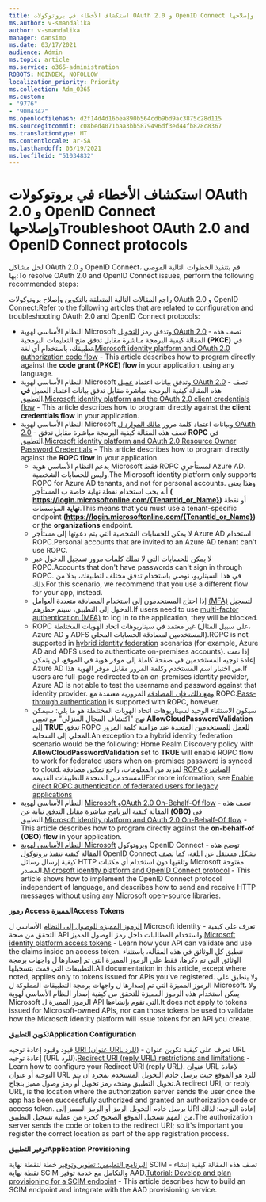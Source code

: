 ```yaml
---
title: استكشاف الأخطاء في بروتوكولات OAuth 2.0 و OpenID Connect وإصلاحها
ms.author: v-smandalika
author: v-smandalika
manager: dansimp
ms.date: 03/17/2021
audience: Admin
ms.topic: article
ms.service: o365-administration
ROBOTS: NOINDEX, NOFOLLOW
localization_priority: Priority
ms.collection: Adm_O365
ms.custom:
- "9776"
- "9004342"
ms.openlocfilehash: d2f14d4d16bea890b564cdb9bd9ac3875c28d115
ms.sourcegitcommit: c08bed4071baa3bb5879496df3ed44fb828c8367
ms.translationtype: MT
ms.contentlocale: ar-SA
ms.lasthandoff: 03/19/2021
ms.locfileid: "51034832"
---
```

# <a name="troubleshoot-oauth-20-and-openid-connect-protocols"></a><span data-ttu-id="6021d-102">استكشاف الأخطاء في بروتوكولات OAuth 2.0 و OpenID Connect وإصلاحها</span><span class="sxs-lookup"><span data-stu-id="6021d-102">Troubleshoot OAuth 2.0 and OpenID Connect protocols</span></span>

<span data-ttu-id="6021d-103">لحل مشاكل OAuth 2.0 و OpenID Connect، قم بتنفيذ الخطوات التالية الموصى بها:</span><span class="sxs-lookup"><span data-stu-id="6021d-103">To resolve OAuth 2.0 and OpenID Connect issues, perform the following recommended steps:</span></span>

<span data-ttu-id="6021d-104">راجع المقالات التالية المتعلقة بالتكوين وإصلاح بروتوكولات OAuth 2.0 و OpenID Connect:</span><span class="sxs-lookup"><span data-stu-id="6021d-104">Refer to the following articles that are related to configuration and troubleshooting OAuth 2.0 and OpenID Connect protocols:</span></span>

- <span data-ttu-id="6021d-105">النظام الأساسي لهوية Microsoft وتدفق رمز [التخويل OAuth 2.0](https://docs.microsoft.com/azure/active-directory/develop/v2-oauth2-auth-code-flow) - تصف هذه المقالة كيفية البرمجة مباشرة مقابل تدفق منح التعليمات البرمجية **(PKCE)** في تطبيقك، باستخدام أي لغة.</span><span class="sxs-lookup"><span data-stu-id="6021d-105">[Microsoft identity platform and OAuth 2.0 authorization code flow](https://docs.microsoft.com/azure/active-directory/develop/v2-oauth2-auth-code-flow) - This article describes how to program directly against the **code grant (PKCE) flow** in your application, using any language.</span></span>
- <span data-ttu-id="6021d-106">النظام الأساسي لهوية Microsoft وتدفق بيانات اعتماد [عميل OAuth 2.0](https://docs.microsoft.com/azure/active-directory/develop/v2-oauth2-client-creds-grant-flow) - تصف هذه المقالة كيفية البرمجة مباشرة مقابل تدفق بيانات اعتماد العميل **في** التطبيق.</span><span class="sxs-lookup"><span data-stu-id="6021d-106">[Microsoft identity platform and the OAuth 2.0 client credentials flow](https://docs.microsoft.com/azure/active-directory/develop/v2-oauth2-client-creds-grant-flow) - This article describes how to program directly against the **client credentials flow** in your application.</span></span>
- <span data-ttu-id="6021d-107">النظام الأساسي لهوية Microsoft وبيانات اعتماد كلمة مرور [مالك الموارد ل OAuth 2.0](https://docs.microsoft.com/azure/active-directory/develop/v2-oauth-ropc) - تصف هذه المقالة كيفية البرمجة مباشرة مقابل تدفق **ROPC** في التطبيق.</span><span class="sxs-lookup"><span data-stu-id="6021d-107">[Microsoft identity platform and OAuth 2.0 Resource Owner Password Credentials](https://docs.microsoft.com/azure/active-directory/develop/v2-oauth-ropc) - This article describes how to program directly against the **ROPC flow** in your application.</span></span>
    - <span data-ttu-id="6021d-108">يدعم النظام الأساسي هوية Microsoft فقط ROPC لمستأجري Azure AD، وليس للحسابات الشخصية.</span><span class="sxs-lookup"><span data-stu-id="6021d-108">The Microsoft identity platform only supports ROPC for Azure AD tenants, and not for personal accounts.</span></span> <span data-ttu-id="6021d-109">وهذا يعني أنه يجب استخدام نقطة نهاية خاصة ب المستأجر **( https://login.microsoftonline.com/{TenantId_or_Name})** أو نقطة **نهاية** المؤسسات.</span><span class="sxs-lookup"><span data-stu-id="6021d-109">This means that you must use a tenant-specific endpoint **(https://login.microsoftonline.com/{TenantId_or_Name})** or the **organizations** endpoint.</span></span>
    - <span data-ttu-id="6021d-110">لا يمكن للحسابات الشخصية التي يتم دعوتها إلى مستأجر Azure AD استخدام ROPC.</span><span class="sxs-lookup"><span data-stu-id="6021d-110">Personal accounts that are invited to an Azure AD tenant can't use ROPC.</span></span>
    - <span data-ttu-id="6021d-111">لا يمكن للحسابات التي لا تملك كلمات مرور تسجيل الدخول عبر ROPC.</span><span class="sxs-lookup"><span data-stu-id="6021d-111">Accounts that don't have passwords can't sign in through ROPC.</span></span> <span data-ttu-id="6021d-112">في هذا السيناريو، نوصي باستخدام تدفق مختلف لتطبيقك، بدلا من ذلك.</span><span class="sxs-lookup"><span data-stu-id="6021d-112">For this scenario, we recommend that you use a different flow for your app, instead.</span></span>
    - <span data-ttu-id="6021d-113">إذا احتاج المستخدمون إلى استخدام المصادقة متعددة العوامل [(MFA)](https://docs.microsoft.com/azure/active-directory/authentication/concept-mfa-howitworks) لتسجيل الدخول إلى التطبيق، سيتم حظرهم.</span><span class="sxs-lookup"><span data-stu-id="6021d-113">If users need to use [multi-factor authentication (MFA)](https://docs.microsoft.com/azure/active-directory/authentication/concept-mfa-howitworks) to log in to the application, they will be blocked.</span></span>
    - <span data-ttu-id="6021d-114">ROPC غير معتمد [](https://docs.microsoft.com/azure/active-directory/hybrid/whatis-fed) في سيناريوهات اتحاد الهويات المختلطة (على سبيل المثال، Azure AD و ADFS المستخدمين لمصادقة الحسابات المحلي).</span><span class="sxs-lookup"><span data-stu-id="6021d-114">ROPC is not supported in [hybrid identity federation](https://docs.microsoft.com/azure/active-directory/hybrid/whatis-fed) scenarios (for example, Azure AD and ADFS used to authenticate on-premises accounts).</span></span> <span data-ttu-id="6021d-115">إذا تمت إعادة توجيه المستخدمين في صفحة كاملة إلى موفر هوية في الموقع، لن يتمكن Azure AD من اختبار اسم المستخدم وكلمة المرور مقابل موفر الهوية هذا.</span><span class="sxs-lookup"><span data-stu-id="6021d-115">If users are full-page redirected to an on-premises identity provider, Azure AD is not able to test the username and password against that identity provider.</span></span> <span data-ttu-id="6021d-116">[ومع ذلك، فإن المصادقة](https://docs.microsoft.com/azure/active-directory/hybrid/how-to-connect-pta) المرورية معتمدة مع ROPC.</span><span class="sxs-lookup"><span data-stu-id="6021d-116">[Pass-through authentication](https://docs.microsoft.com/azure/active-directory/hybrid/how-to-connect-pta) is supported with ROPC, however.</span></span>
    - <span data-ttu-id="6021d-117">سيكون الاستثناء الوحيد لسيناريوهات اتحاد الهويات المختلطة هو ما يلي: سيمكن نهج "اكتشاف المجال المنزلي" مع تعيين **AllowCloudPasswordValidation** إلى **TRUE** تدفق ROPC للعمل للمستخدمين المتحدة عند مزامنة كلمة المرور المحلي إلى السحابة.</span><span class="sxs-lookup"><span data-stu-id="6021d-117">An exception to a hybrid identity federation scenario would be the following: Home Realm Discovery policy with **AllowCloudPasswordValidation** set to **TRUE** will enable ROPC flow to work for federated users when on-premises password is synced to cloud.</span></span> <span data-ttu-id="6021d-118">لمزيد من المعلومات، راجع تمكين مصادقة [ROPC المباشرة](https://docs.microsoft.com/azure/active-directory/manage-apps/configure-authentication-for-federated-users-portal#enable-direct-ropc-authentication-of-federated-users-for-legacy-applications) للمستخدمين المتحدة للتطبيقات القديمة</span><span class="sxs-lookup"><span data-stu-id="6021d-118">For more information, see [Enable direct ROPC authentication of federated users for legacy applications](https://docs.microsoft.com/azure/active-directory/manage-apps/configure-authentication-for-federated-users-portal#enable-direct-ropc-authentication-of-federated-users-for-legacy-applications)</span></span> 
- <span data-ttu-id="6021d-119">النظام الأساسي لهوية [Microsoft وOAuth 2.0 On-Behalf-Of flow](https://docs.microsoft.com/azure/active-directory/develop/v2-oauth2-on-behalf-of-flow) - تصف هذه المقالة كيفية البرنامج مباشرة مقابل التدفق نيابة عن **(OBO)** في التطبيق.</span><span class="sxs-lookup"><span data-stu-id="6021d-119">[Microsoft identity platform and OAuth 2.0 On-Behalf-Of flow](https://docs.microsoft.com/azure/active-directory/develop/v2-oauth2-on-behalf-of-flow) - This article describes how to program directly against the **on-behalf-of (OBO) flow** in your application.</span></span>
- <span data-ttu-id="6021d-120">[النظام الأساسي لهوية Microsoft](https://docs.microsoft.com/azure/active-directory/develop/v2-protocols-oidc) وبروتوكول OpenID Connect - توضح هذه المقالة كيفية تنفيذ بروتوكول OpenID Connect بشكل مستقل عن اللغة، كما تصف كيفية إرسال رسائل HTTP وتلقيها دون استخدام أي مكتبات Microsoft مفتوحة المصدر.</span><span class="sxs-lookup"><span data-stu-id="6021d-120">[Microsoft identity platform and OpenID Connect protocol](https://docs.microsoft.com/azure/active-directory/develop/v2-protocols-oidc) - This article shows how to implement the OpenID Connect protocol independent of language, and describes how to send and receive HTTP messages without using any Microsoft open-source libraries.</span></span>

<span data-ttu-id="6021d-121">**رموز Access المميزة**</span><span class="sxs-lookup"><span data-stu-id="6021d-121">**Access Tokens**</span></span>

<span data-ttu-id="6021d-122">[الرموز المميزة للوصول إلى النظام](https://docs.microsoft.com/azure/active-directory/develop/access-tokens) الأساسي ل Microsoft identity - تعرف على كيفية التحقق من صحة API واستخدام المطالبات داخل رمز الوصول المميز.</span><span class="sxs-lookup"><span data-stu-id="6021d-122">[Microsoft identity platform access tokens](https://docs.microsoft.com/azure/active-directory/develop/access-tokens) - Learn how your API can validate and use the claims inside an access token.</span></span> <span data-ttu-id="6021d-123">تنطبق كل الوثائق في هذه المقالة، باستثناء الوثائق التي تم ذكرها، فقط على الرموز المميزة التي تم إصدارها ل واجهات برمجة التطبيقات التي قمت بتسجيلها.</span><span class="sxs-lookup"><span data-stu-id="6021d-123">All documentation in this article, except where noted, applies only to tokens issued for APIs you've registered.</span></span> <span data-ttu-id="6021d-124">ولا ينطبق على الرموز المميزة التي تم إصدارها ل واجهات برمجة التطبيقات المملوكة ل Microsoft، ولا يمكن استخدام هذه الرموز المميزة للتحقق من كيفية إصدار النظام الأساسي لهوية Microsoft الرموز المميزة ل API التي تقوم بإنشاءها.</span><span class="sxs-lookup"><span data-stu-id="6021d-124">It does not apply to tokens issued for Microsoft-owned APIs, nor can those tokens be used to validate how the Microsoft identity platform will issue tokens for an API you create.</span></span>

<span data-ttu-id="6021d-125">**تكوين التطبيق**</span><span class="sxs-lookup"><span data-stu-id="6021d-125">**Application Configuration**</span></span>

<span data-ttu-id="6021d-126">قيود وقيود إعادة توجيه [URI (عنوان URL للرد)](https://docs.microsoft.com/azure/active-directory/develop/reply-url) - تعرف على كيفية تكوين عنوان URL إعادة توجيه (URL للرد).</span><span class="sxs-lookup"><span data-stu-id="6021d-126">[Redirect URI (reply URL) restrictions and limitations](https://docs.microsoft.com/azure/active-directory/develop/reply-url) - Learn how to configure your Redirect URI (reply URL).</span></span> <span data-ttu-id="6021d-127">عنوان URL لإعادة التوجيه أو عنوان URL للرد هو الموقع حيث يرسل خادم التخويل المستخدم بمجرد أن يتم تخويل التطبيق ومنحه رمز تخويل أو رمز وصول مميز بنجاح.</span><span class="sxs-lookup"><span data-stu-id="6021d-127">A redirect URI, or reply URL, is the location where the authorization server sends the user once the app has been successfully authorized and granted an authorization code or access token.</span></span> <span data-ttu-id="6021d-128">يرسل خادم التخويل الرمز أو الرمز المميز إلى URI إعادة التوجيه؛ لذلك من المهم تسجيل الموقع الصحيح كجزء من عملية تسجيل التطبيق.</span><span class="sxs-lookup"><span data-stu-id="6021d-128">The authorization server sends the code or token to the redirect URI; so it's important you register the correct location as part of the app registration process.</span></span>

<span data-ttu-id="6021d-129">**توفير التطبيق**</span><span class="sxs-lookup"><span data-stu-id="6021d-129">**Application Provisioning**</span></span>

<span data-ttu-id="6021d-130">[البرنامج التعليمي: تطوير وتوفير](https://docs.microsoft.com/azure/active-directory/app-provisioning/use-scim-to-provision-users-and-groups) خطة لنقطة نهاية SCIM - تصف هذه المقالة كيفية إنشاء نقطة نهاية SCIM والتكامل مع خدمة توفير AAD.</span><span class="sxs-lookup"><span data-stu-id="6021d-130">[Tutorial: Develop and plan provisioning for a SCIM endpoint](https://docs.microsoft.com/azure/active-directory/app-provisioning/use-scim-to-provision-users-and-groups) - This article describes how to build an SCIM endpoint and integrate with the AAD provisioning service.</span></span>


